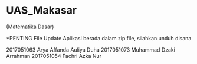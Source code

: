 # UAS_Makasar
(Matematika Dasar)

*PENTING
File Update Aplikasi berada dalam zip file, silahkan unduh disana

2017051063 Arya Affanda Auliya Duha
2017051073 Muhammad Dzaki Arrahman
2017051054 Fachri Azka Nur

